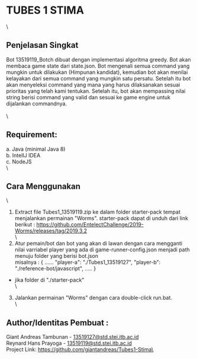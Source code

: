 # TUBES 1 STIMA
\
## Penjelasan Singkat
Bot 13519119_Botch dibuat dengan implementasi algoritma greedy. Bot akan membaca game state dari state.json. Bot mengenali semua command yang mungkin untuk dilakukan (Himpunan kandidat), kemudian bot akan menilai kelayakan dari semua command yang mungkin satu persatu. Setelah itu bot akan menyeleksi command yang mana yang harus dilaksanakan sesuai prioritas yang telah kami tentukan. Setelah itu, bot akan mempassing nilai string berisi command yang valid dan sesuai ke game engine untuk dijalankan commandnya.\
\
\
## Requirement:
a. Java (minimal Java 8)\
b. IntelIJ IDEA\
c. NodeJS\
\
## Cara Menggunakan
\
1. Extract file Tubes1_13519119.zip ke dalam folder starter-pack tempat menjalankan permainan "Worms". starter-pack dapat di unduh dari link berikut : https://github.com/EntelectChallenge/2019-Worms/releases/tag/2019.3.2 \
\
2. Atur pemain/bot dan bot yang akan di lawan dengan cara mengganti nilai varriabel player yang ada di game-runner-config.json menjadi path menuju folder yang berisi bot.json\
misalnya :
{
  ......
  "player-a": "./Tubes1_13519127",
  "player-b": "./reference-bot/javascript",
  .....
}
* jika folder di "./starter-pack"\
\
3. Jalankan permainan "Worms" dengan cara double-click run.bat.\
\
## Author/Identitas Pembuat :
Giant Andreas Tambunan - 13519127@std.stei.itb.ac.id\
Reynard Hans Prayoga - 13519119@std.stei.itb.ac.id\
Project Link: https://github.com/giantandreas/Tubes1-Stima\
